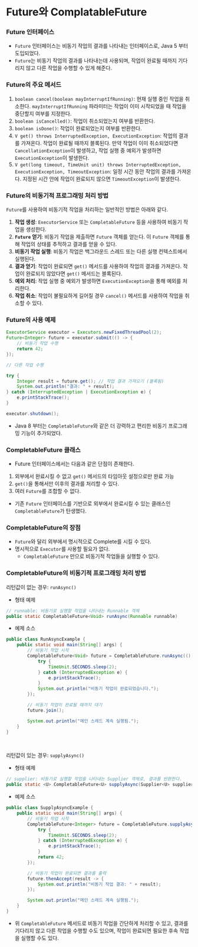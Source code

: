 # Future와 ComplatableFuture
### Future 인터페이스
* `Future` 인터페이스는 비동기 작업의 결과를 나타내는 인터페이스로, Java 5 부터 도입되었다.
* `Future`는 비동기 작업의 결과를 나타내는데 사용되며, 작업이 완료될 때까지 기다리지 않고 다른 작업을 수행할 수 있게 해준다.
### Future의 주요 메서드
1. `boolean cancel(boolean mayInterruptIfRunning)`: 현재 실행 중인 작업을 취소한다. `mayInterruptIfRunning` 파라미터는 작업이 이미 시작되었을 때 작업을 중단할지 여부를 지정한다.
2. `boolean isCancelled()`: 작업이 취소되었는지 여부를 반환한다.
3. `boolean isDone()`: 작업이 완료되었는지 여부를 반환한다.
4. `V get() throws InterruptedException, ExecutionException`: 작업의 결과를 가져온다. 작업이 완료될 때까지 블록된다. 만약 작업이 이미 취소되었다면 `CancellationException`이 발생하고, 작업 실행 중 예외가 발생하면 `ExecutionException`이 발생한다.
5. `V get(long timeout, TimeUnit unit) throws InterruptedException, ExecutionException, TimeoutException`: 일정 시간 동안 작업의 결과를 가져온다. 지정된 시간 안에 작업이 완료되지 않으면 `TimeoutException`이 발생한다.
### Future의 비동기적 프로그래밍 처리 방법
`Future`를 사용하여 비동기적 작업을 처리하는 일반적인 방법은 아래와 같다.

1. **작업 생성**: `ExecutorService` 또는 `CompletableFuture` 등을 사용하여 비동기 작업을 생성한다.
2. **`Future` 얻기**: 비동기 작업을 제출하면 `Future` 객체를 얻는다. 이 `Future` 객체를 통해 작업의 상태를 추적하고 결과를 얻을 수 있다.
3. **비동기 작업 실행**: 비동기 작업은 백그라운드 스레드 또는 다른 실행 컨텍스트에서 실행된다.
4. **결과 얻기**: 작업이 완료되면 `get()` 메서드를 사용하여 작업의 결과를 가져온다. 작업이 완료되지 않았다면 `get()` 메서드는 블록된다.
5. **예외 처리**: 작업 실행 중 예외가 발생하면 `ExecutionException`을 통해 예외를 처리한다.
6. **작업 취소**: 작업이 불필요하게 길어질 경우 `cancel()` 메서드를 사용하여 작업을 취소할 수 있다.
### Future의 사용 예제
```java
ExecutorService executor = Executors.newFixedThreadPool(2);
Future<Integer> future = executor.submit(() -> {
    // 비동기 작업 수행
    return 42;
});

// 다른 작업 수행

try {
    Integer result = future.get(); // 작업 결과 가져오기 (블록됨)
    System.out.println("결과: " + result);
} catch (InterruptedException | ExecutionException e) {
    e.printStackTrace();
}

executor.shutdown();
```
* Java 8 부터는 `CompletableFuture`와 같은 더 강력하고 편리한 비동기 프로그래밍 기능이 추가되었다.
### CompletableFuture 클래스
* Future 인터페이스에서는 다음과 같은 단점이 존재한다.
1. 외부에서 완료시킬 수 없고 `get()` 메서드의 타임아웃 설정으로만 완료 가능
2. `get()`을 통해서만 이후의 결과를 처리할 수 있다.
3. 여러 `Future`를 조합할 수 없다.
* 기존 `Future` 인터페이스를 기반으로 외부에서 완료시킬 수 있는 클래스인 `CompletableFuture`가 탄생했다.
### CompletableFuture의 장점
* `Future`와 달리 외부에서 명시적으로 Complete를 시킬 수 있다.
* 명시적으로 `Executor`를 사용할 필요가 없다.
  * `CompletableFuture` 만으로 비동기적 작업들을 실행할 수 있다.
### CompletableFuture의 비동기적 프로그래밍 처리 방법
리턴값이 없는 경우: `runAsync()`
* 형태 예제
```java
// runnable: 비동기로 실행할 작업을 나타내는 Runnable 객체
public static CompletableFuture<Void> runAsync(Runnable runnable)
```
* 예제 소스
```java
public class RunAsyncExample {
    public static void main(String[] args) {
        // 비동기 작업 시작
        CompletableFuture<Void> future = CompletableFuture.runAsync(() -> {
            try {
                TimeUnit.SECONDS.sleep(2);
            } catch (InterruptedException e) {
                e.printStackTrace();
            }
            System.out.println("비동기 작업이 완료되었습니다.");
        });

        // 비동기 작업이 완료될 때까지 대기
        future.join();

        System.out.println("메인 스레드 계속 실행됨.");
    }
}
```
<br/>

리턴값이 있는 경우: `supplyAsync()`
* 형태 예제
```java
// supplier: 비동기로 실행할 작업을 나타내는 Supplier 객체로, 결과를 반환한다.
public static <U> CompletableFuture<U> supplyAsync(Supplier<U> supplier)
```
* 예제 소스
```java
public class SupplyAsyncExample {
    public static void main(String[] args) {
        // 비동기 작업 시작
        CompletableFuture<Integer> future = CompletableFuture.supplyAsync(() -> {
            try {
                TimeUnit.SECONDS.sleep(2);
            } catch (InterruptedException e) {
                e.printStackTrace();
            }
            return 42;
        });

        // 비동기 작업이 완료되면 결과를 출력
        future.thenAccept(result -> {
            System.out.println("비동기 작업 결과: " + result);
        });

        System.out.println("메인 스레드 계속 실행됨.");
    }
}
```

* 위 `CompletableFuture` 메서드로 비동기 작업을 간단하게 처리할 수 있고, 결과를 기다리지 않고 다른 작업을 수행할 수도 있으며, 작업이 완료되면 필요한 후속 작업을 실행할 수도 있다.